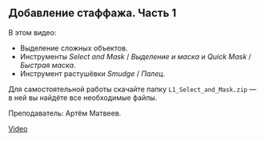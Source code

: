 ## Добавление стаффажа. Часть 1

В этом видео:

- Выделение сложных объектов.
- Инструменты _Select and Mask_ / _Выделение и маска_ и _Quick Mask_ / _Быстрая маска_.
- Инструмент растушёвки _Smudge_ / _Палец_.

Для самостоятельной работы скачайте папку `L1_Select_and_Mask.zip` — в ней вы найдёте все необходимые файлы.

Преподаватель: Артём Матвеев.

[Video](https://player.softculture.cc/embed/online/PPR/PPR_7.31.03_L1-1_Select_and_Mask._Color_Matching_P1)
